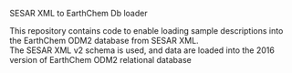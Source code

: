 SESAR XML to EarthChem Db loader

This repository contains code to enable loading sample descriptions into the EarthChem ODM2 database from SESAR XML.  
The SESAR XML v2 schema is used, and data are loaded into the 2016 version of EarthChem ODM2 relational database
